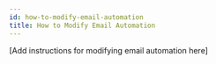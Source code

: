```yaml
---
id: how-to-modify-email-automation
title: How to Modify Email Automation
---
```


[Add instructions for modifying email automation here]
